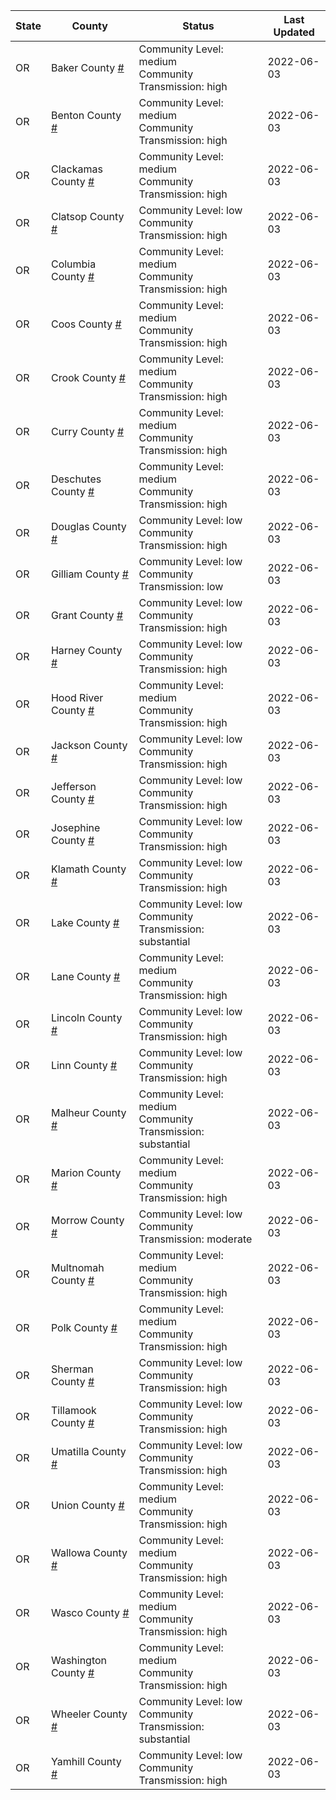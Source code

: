 State | County | Status | Last Updated
--- | --- | --- | --- 
OR | Baker County <a href="#baker_county">#</a> | <a name="baker_county"></a>Community Level: medium<br/>Community Transmission: high | 2022-06-03
OR | Benton County <a href="#benton_county">#</a> | <a name="benton_county"></a>Community Level: medium<br/>Community Transmission: high | 2022-06-03
OR | Clackamas County <a href="#clackamas_county">#</a> | <a name="clackamas_county"></a>Community Level: medium<br/>Community Transmission: high | 2022-06-03
OR | Clatsop County <a href="#clatsop_county">#</a> | <a name="clatsop_county"></a>Community Level: low<br/>Community Transmission: high | 2022-06-03
OR | Columbia County <a href="#columbia_county">#</a> | <a name="columbia_county"></a>Community Level: medium<br/>Community Transmission: high | 2022-06-03
OR | Coos County <a href="#coos_county">#</a> | <a name="coos_county"></a>Community Level: medium<br/>Community Transmission: high | 2022-06-03
OR | Crook County <a href="#crook_county">#</a> | <a name="crook_county"></a>Community Level: medium<br/>Community Transmission: high | 2022-06-03
OR | Curry County <a href="#curry_county">#</a> | <a name="curry_county"></a>Community Level: medium<br/>Community Transmission: high | 2022-06-03
OR | Deschutes County <a href="#deschutes_county">#</a> | <a name="deschutes_county"></a>Community Level: medium<br/>Community Transmission: high | 2022-06-03
OR | Douglas County <a href="#douglas_county">#</a> | <a name="douglas_county"></a>Community Level: low<br/>Community Transmission: high | 2022-06-03
OR | Gilliam County <a href="#gilliam_county">#</a> | <a name="gilliam_county"></a>Community Level: low<br/>Community Transmission: low | 2022-06-03
OR | Grant County <a href="#grant_county">#</a> | <a name="grant_county"></a>Community Level: low<br/>Community Transmission: high | 2022-06-03
OR | Harney County <a href="#harney_county">#</a> | <a name="harney_county"></a>Community Level: low<br/>Community Transmission: high | 2022-06-03
OR | Hood River County <a href="#hood_river_county">#</a> | <a name="hood_river_county"></a>Community Level: medium<br/>Community Transmission: high | 2022-06-03
OR | Jackson County <a href="#jackson_county">#</a> | <a name="jackson_county"></a>Community Level: low<br/>Community Transmission: high | 2022-06-03
OR | Jefferson County <a href="#jefferson_county">#</a> | <a name="jefferson_county"></a>Community Level: low<br/>Community Transmission: high | 2022-06-03
OR | Josephine County <a href="#josephine_county">#</a> | <a name="josephine_county"></a>Community Level: low<br/>Community Transmission: high | 2022-06-03
OR | Klamath County <a href="#klamath_county">#</a> | <a name="klamath_county"></a>Community Level: low<br/>Community Transmission: high | 2022-06-03
OR | Lake County <a href="#lake_county">#</a> | <a name="lake_county"></a>Community Level: low<br/>Community Transmission: substantial | 2022-06-03
OR | Lane County <a href="#lane_county">#</a> | <a name="lane_county"></a>Community Level: medium<br/>Community Transmission: high | 2022-06-03
OR | Lincoln County <a href="#lincoln_county">#</a> | <a name="lincoln_county"></a>Community Level: low<br/>Community Transmission: high | 2022-06-03
OR | Linn County <a href="#linn_county">#</a> | <a name="linn_county"></a>Community Level: low<br/>Community Transmission: high | 2022-06-03
OR | Malheur County <a href="#malheur_county">#</a> | <a name="malheur_county"></a>Community Level: medium<br/>Community Transmission: substantial | 2022-06-03
OR | Marion County <a href="#marion_county">#</a> | <a name="marion_county"></a>Community Level: medium<br/>Community Transmission: high | 2022-06-03
OR | Morrow County <a href="#morrow_county">#</a> | <a name="morrow_county"></a>Community Level: low<br/>Community Transmission: moderate | 2022-06-03
OR | Multnomah County <a href="#multnomah_county">#</a> | <a name="multnomah_county"></a>Community Level: medium<br/>Community Transmission: high | 2022-06-03
OR | Polk County <a href="#polk_county">#</a> | <a name="polk_county"></a>Community Level: medium<br/>Community Transmission: high | 2022-06-03
OR | Sherman County <a href="#sherman_county">#</a> | <a name="sherman_county"></a>Community Level: low<br/>Community Transmission: high | 2022-06-03
OR | Tillamook County <a href="#tillamook_county">#</a> | <a name="tillamook_county"></a>Community Level: low<br/>Community Transmission: high | 2022-06-03
OR | Umatilla County <a href="#umatilla_county">#</a> | <a name="umatilla_county"></a>Community Level: low<br/>Community Transmission: high | 2022-06-03
OR | Union County <a href="#union_county">#</a> | <a name="union_county"></a>Community Level: medium<br/>Community Transmission: high | 2022-06-03
OR | Wallowa County <a href="#wallowa_county">#</a> | <a name="wallowa_county"></a>Community Level: medium<br/>Community Transmission: high | 2022-06-03
OR | Wasco County <a href="#wasco_county">#</a> | <a name="wasco_county"></a>Community Level: medium<br/>Community Transmission: high | 2022-06-03
OR | Washington County <a href="#washington_county">#</a> | <a name="washington_county"></a>Community Level: medium<br/>Community Transmission: high | 2022-06-03
OR | Wheeler County <a href="#wheeler_county">#</a> | <a name="wheeler_county"></a>Community Level: low<br/>Community Transmission: substantial | 2022-06-03
OR | Yamhill County <a href="#yamhill_county">#</a> | <a name="yamhill_county"></a>Community Level: low<br/>Community Transmission: high | 2022-06-03
